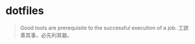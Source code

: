 dotfiles
===========

> Good tools are prerequisite to the successful execution of a job.
> 工欲善其事，必先利其器。

